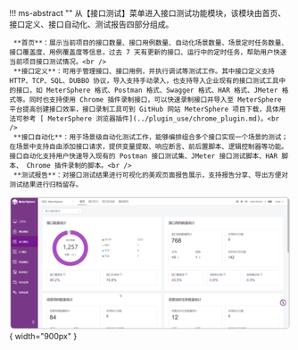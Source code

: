 
!!! ms-abstract "" 
     从【接口测试】菜单进入接口测试功能模块，该模块由首页、接口定义、接口自动化、测试报告四部分组成。<br />
 
     **首页**：展示当前项目的接口数量、接口用例数量、自动化场景数量、场景定时任务数量、接口覆盖度、用例覆盖度等信息，过去 7 天有更新的接口、运行中的定时任务，帮助用户快速当前项目接口测试情况。<br />
     **接口定义**：可用于管理接口、接口用例，并执行调试等测试工作。其中接口定义支持 HTTP、TCP、SQL、DUBBO 协议，导入支持手动录入，也支持导入企业现有的接口测试工具中的接口，如 MeterSphere 格式、Postman 格式、Swagger 格式、HAR 格式、JMeter 格式等。同时也支持使用 Chrome 插件录制接口，可以快速录制接口并导入至 MeterSphere 平台提高创建接口效率，接口录制工具可到 GitHub 网站 MeterSphere 项目下载，具体用法可参考 [ MeterSphere 浏览器插件](../plugin_use/chrome_plugin.md)。<br />
     **接口自动化**：用于场景级自动化测试工作，能够编排组合多个接口实现一个场景的测试；在场景中支持自由添加接口请求，提供变量提取、响应断言、前后置脚本、逻辑控制器等功能。接口自动化支持用户快速导入现有的 Postman 接口测试集、JMeter 接口测试脚本、HAR 脚本、 Chrome 插件录制的脚本。<br />
     **测试报告**：对接口测试结果进行可视化的美观页面报告展示，支持报告分享、导出方便对测试结果进行归档留存。
![!接口测试首页](../../img/api/接口测试概述.png){ width="900px" }